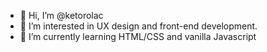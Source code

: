 - 👋 Hi, I’m @ketorolac
- 👀 I’m interested in UX design and front-end development.
- 🌱 I’m currently learning HTML/CSS and vanilla Javascript

<!---
ketorolac/ketorolac is a ✨ special ✨ repository because its `README.md` (this file) appears on your GitHub profile.
You can click the Preview link to take a look at your changes.
--->

